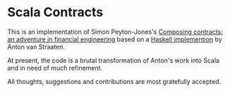 Scala Contracts
===============

This is an implementation of Simon Peyton-Jones's [Composing contracts: an adventure in financial engineering](http://research.microsoft.com/~simonpj/Papers/financial-contracts/contracts-icfp.htm) based on a [Haskell implemention](http://contracts.scheming.org/) by Anton van Straaten.

At present, the code is a brutal transformation of Anton's work into Scala and in need of much refinement.

All thoughts, suggestions and contributions are most gratefully accepted.